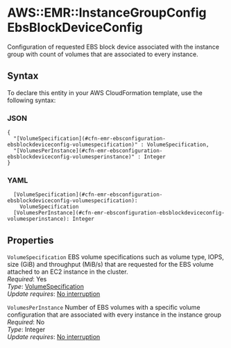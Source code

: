 # AWS::EMR::InstanceGroupConfig EbsBlockDeviceConfig<a name="aws-properties-emr-ebsconfiguration-ebsblockdeviceconfig"></a>

Configuration of requested EBS block device associated with the instance group with count of volumes that are associated to every instance\.

## Syntax<a name="aws-properties-emr-ebsconfiguration-ebsblockdeviceconfig-syntax"></a>

To declare this entity in your AWS CloudFormation template, use the following syntax:

### JSON<a name="aws-properties-emr-ebsconfiguration-ebsblockdeviceconfig-syntax.json"></a>

```
{
  "[VolumeSpecification](#cfn-emr-ebsconfiguration-ebsblockdeviceconfig-volumespecification)" : VolumeSpecification,
  "[VolumesPerInstance](#cfn-emr-ebsconfiguration-ebsblockdeviceconfig-volumesperinstance)" : Integer
}
```

### YAML<a name="aws-properties-emr-ebsconfiguration-ebsblockdeviceconfig-syntax.yaml"></a>

```
  [VolumeSpecification](#cfn-emr-ebsconfiguration-ebsblockdeviceconfig-volumespecification):
    VolumeSpecification
  [VolumesPerInstance](#cfn-emr-ebsconfiguration-ebsblockdeviceconfig-volumesperinstance): Integer
```

## Properties<a name="aws-properties-emr-ebsconfiguration-ebsblockdeviceconfig-properties"></a>

`VolumeSpecification` <a name="cfn-emr-ebsconfiguration-ebsblockdeviceconfig-volumespecification"></a>
EBS volume specifications such as volume type, IOPS, size \(GiB\) and throughput \(MiB/s\) that are requested for the EBS volume attached to an EC2 instance in the cluster\.  
_Required_: Yes  
_Type_: [VolumeSpecification](aws-properties-emr-ebsconfiguration-ebsblockdeviceconfig-volumespecification.md)  
_Update requires_: [No interruption](https://docs.aws.amazon.com/AWSCloudFormation/latest/UserGuide/using-cfn-updating-stacks-update-behaviors.html#update-no-interrupt)

`VolumesPerInstance` <a name="cfn-emr-ebsconfiguration-ebsblockdeviceconfig-volumesperinstance"></a>
Number of EBS volumes with a specific volume configuration that are associated with every instance in the instance group  
_Required_: No  
_Type_: Integer  
_Update requires_: [No interruption](https://docs.aws.amazon.com/AWSCloudFormation/latest/UserGuide/using-cfn-updating-stacks-update-behaviors.html#update-no-interrupt)
